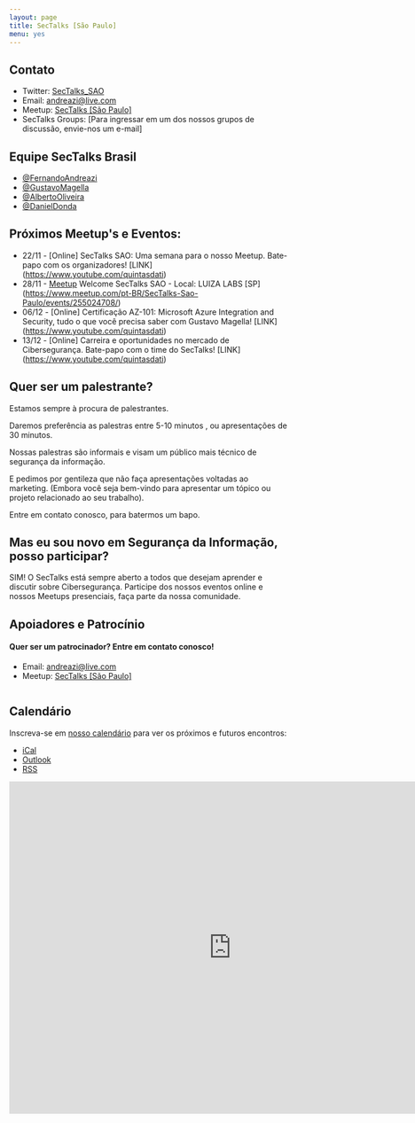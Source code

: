 ```yaml
---
layout: page
title: SecTalks [São Paulo]
menu: yes
---
```


## Contato

* Twitter: [SecTalks_SAO](https://twitter.com/sectalks_sao)
* Email: [andreazi@live.com](mailto:andreazi@live.com)
* Meetup: [SecTalks [São Paulo]](https://www.meetup.com/SecTalks-Sao-Paulo/)
* SecTalks Groups: [Para ingressar em um dos nossos grupos de discussão, envie-nos um e-mail]

## Equipe SecTalks Brasil

* [@FernandoAndreazi](https://twitter.com/fandreazi) 
* [@GustavoMagella](https://twitter.com/gustavomagella)
* [@AlbertoOliveira](https://twitter.com/_AlbertoOliveir)
* [@DanielDonda](https://twitter.com/DanielDonda)

## Próximos Meetup's e Eventos:

* 22/11 - [Online] SecTalks SAO: Uma semana para o nosso Meetup. Bate-papo com os organizadores! [LINK] (https://www.youtube.com/quintasdati)
* 28/11 - [Meetup](https://www.meetup.com/SecTalks-Sao-Paulo/) Welcome SecTalks SAO - Local: LUIZA LABS [SP] (https://www.meetup.com/pt-BR/SecTalks-Sao-Paulo/events/255024708/)
* 06/12 - [Online] Certificação AZ-101: Microsoft Azure Integration and Security, tudo o que você precisa saber com Gustavo Magella! [LINK] (https://www.youtube.com/quintasdati)
* 13/12 - [Online] Carreira e oportunidades no mercado de Cibersegurança. Bate-papo com o time do SecTalks! [LINK] (https://www.youtube.com/quintasdati)

## Quer ser um palestrante?

Estamos sempre à procura de palestrantes.

Daremos preferência as palestras entre 5-10 minutos , ou apresentações de 30 minutos.

Nossas palestras são informais e visam um público mais técnico de segurança da informação. 

E pedimos por gentileza que não faça apresentações voltadas ao marketing. (Embora você seja bem-vindo para apresentar um tópico ou projeto relacionado ao seu trabalho).

Entre em contato conosco, para batermos um bapo.

## Mas eu sou novo em Segurança da Informação, posso participar?

SIM! O SecTalks está sempre aberto a todos que desejam aprender e discutir sobre Cibersegurança. Participe dos nossos eventos online e nossos Meetups presenciais, faça parte da nossa comunidade. 

## Apoiadores e Patrocínio

#### Quer ser um patrocinador? Entre em contato conosco!

* Email: [andreazi@live.com](mailto:andreazi@live.com)
* Meetup: [SecTalks [São Paulo]](https://www.meetup.com/SecTalks-Sao-Paulo/)

<a href="https://www.facebook.com/quintasdati" 
   title="">
    <img src="https://www.facebook.com/quintasdati/photos/a.488737004565001/794664883972210" 
         alt="" 
         class="sponsor">
</a>

## Calendário

Inscreva-se em [nosso calendário](http://www.meetup.com/SecTalks-Sao-Paulo/events/) para ver os próximos e futuros encontros:

* [iCal](webcal://www.meetup.com/SecTalks-Sao-Paulo/events/ical/)
* [Outlook](http://www.meetup.com/SecTalks-Sao-Paulo/events/ical/)
* [RSS](http://www.meetup.com/SecTalks-Sao-Paulo/events/rss/)

<iframe src="https://calendar.google.com/calendar/b/3/embed?height=600&amp;wkst=1&amp;bgcolor=%23FFFFFF&amp;src=civ24t22ah3kb8lv497bjqik119p4jln%40import.calendar.google.com&amp;color=%23691426&amp;ctz=America%2FSao_Paulo" style="border-width:0" width="800" height="600" frameborder="0" scrolling="no"></iframe>
